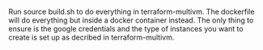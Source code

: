 Run source build.sh to do everything in terraform-multivm. The dockerfile will do everything but inside a docker container instead. 
The only thing to ensure is the google credentials and the type of instances you want to create is set up as decribed in terraform-multivm.
